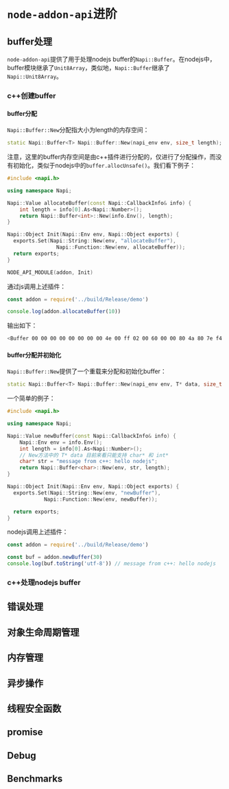 # `node-addon-api`进阶

## buffer处理

`node-addon-api`提供了用于处理nodejs buffer的`Napi::Buffer`。在nodejs中，buffer模块继承了`Unit8Array`，类似地，`Napi::Buffer`继承了`Napi::Unit8Array`。

### c++创建buffer

#### buffer分配

`Napi::Buffer::New`分配指大小为length的内存空间：

```c++
static Napi::Buffer<T> Napi::Buffer::New(napi_env env, size_t length);
```

注意，这里的buffer内存空间是由c++插件进行分配的，仅进行了分配操作，而没有初始化，类似于nodejs中的`buffer.allocUnsafe()`。我们看下例子：

```c++
#include <napi.h>

using namespace Napi;

Napi::Value allocateBuffer(const Napi::CallbackInfo& info) {
    int length = info[0].As<Napi::Number>();
    return Napi::Buffer<int>::New(info.Env(), length);
}

Napi::Object Init(Napi::Env env, Napi::Object exports) {
  exports.Set(Napi::String::New(env, "allocateBuffer"),
                Napi::Function::New(env, allocateBuffer));
  return exports;
}

NODE_API_MODULE(addon, Init)
```

通过js调用上述插件：

```js
const addon = require('../build/Release/demo')

console.log(addon.allocateBuffer(10)) 
```

输出如下：

```bash
<Buffer 00 00 00 00 00 00 00 00 4e 00 ff 02 00 60 00 00 80 4a 80 7e f4 7f 00 00 01 00 00 00 00 00 00 00 88 42 c0 7e f4 7f 00 00>
```

#### buffer分配并初始化

`Napi::Buffer::New`提供了一个重载来分配和初始化buffer：

```c++
static Napi::Buffer<T> Napi::Buffer::New(napi_env env, T* data, size_t length);
```

一个简单的例子：

```c++
#include <napi.h>

using namespace Napi;

Napi::Value newBuffer(const Napi::CallbackInfo& info) {
    Napi::Env env = info.Env();
    int length = info[0].As<Napi::Number>();
  	// New方法中的 T* data 目前来看只能支持 char* 和 int*
    char* str = "message from c++: hello nodejs";
    return Napi::Buffer<char>::New(env, str, length);
}

Napi::Object Init(Napi::Env env, Napi::Object exports) {
  exports.Set(Napi::String::New(env, "newBuffer"),
            Napi::Function::New(env, newBuffer));

  return exports;
}
```

nodejs调用上述插件：

```js
const addon = require('../build/Release/demo')

const buf = addon.newBuffer(30)
console.log(buf.toString('utf-8')) // message from c++: hello nodejs
```

### c++处理nodejs buffer

## 错误处理

## 对象生命周期管理

## 内存管理

## 异步操作

## 线程安全函数

## promise

## Debug

## Benchmarks